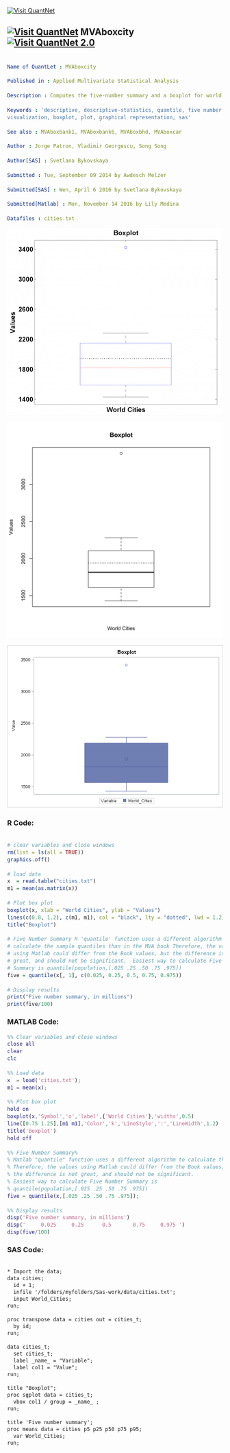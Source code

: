 
[<img src="https://github.com/QuantLet/Styleguide-and-FAQ/blob/master/pictures/banner.png" width="888" alt="Visit QuantNet">](http://quantlet.de/)

## [<img src="https://github.com/QuantLet/Styleguide-and-FAQ/blob/master/pictures/qloqo.png" alt="Visit QuantNet">](http://quantlet.de/) **MVAboxcity** [<img src="https://github.com/QuantLet/Styleguide-and-FAQ/blob/master/pictures/QN2.png" width="60" alt="Visit QuantNet 2.0">](http://quantlet.de/)

```yaml

Name of QuantLet : MVAboxcity

Published in : Applied Multivariate Statistical Analysis

Description : Computes the five-number summary and a boxplot for world cities.

Keywords : 'descriptive, descriptive-statistics, quantile, five number summary, financial, data
visualization, boxplot, plot, graphical representation, sas'

See also : MVAboxbank1, MVAboxbank6, MVAboxbhd, MVAboxcar

Author : Jorge Patron, Vladimir Georgescu, Song Song

Author[SAS] : Svetlana Bykovskaya

Submitted : Tue, September 09 2014 by Awdesch Melzer

Submitted[SAS] : Wen, April 6 2016 by Svetlana Bykovskaya

Submitted[Matlab] : Mon, November 14 2016 by Lily Medina

Datafiles : cities.txt

```

![Picture1](MVAboxcity-1_matlab.png)

![Picture2](MVAboxcity-1_r.png)

![Picture3](MVAboxcity-1_sas.png)


### R Code:
```r

# clear variables and close windows
rm(list = ls(all = TRUE))
graphics.off()

# load data
x  = read.table("cities.txt")
m1 = mean(as.matrix(x))

# Plot box plot
boxplot(x, xlab = "World Cities", ylab = "Values")
lines(c(0.8, 1.2), c(m1, m1), col = "black", lty = "dotted", lwd = 1.2)
title("Boxplot")

# Five Number Summary R 'quantile' function uses a different algorithm to
# calculate the sample quantiles than in the MVA book Therefore, the values
# using Matlab could differ from the Book values, but the difference is not
# great, and should not be significant.  Easiest way to calculate Five Number
# Summary is quantile(population,[.025 .25 .50 .75 .975])
five = quantile(x[, 1], c(0.025, 0.25, 0.5, 0.75, 0.975))

# Display results
print("Five number summary, in millions")
print(five/100)
```

### MATLAB Code:
```matlab
%% Clear variables and close windows
close all
clear
clc

%% Load data
x  = load('cities.txt');
m1 = mean(x);

%% Plot box plot
hold on
boxplot(x,'Symbol','o','label',{'World Cities'},'widths',0.5)
line([0.75 1.25],[m1 m1],'Color','k','LineStyle',':','LineWidth',1.2)
title('Boxplot')
hold off

%% Five Number Summary%
% Matlab "quantile" function uses a different algorithm to calculate the sample quantiles than in the MVA book%
% Therefore, the values using Matlab could differ from the Book values, but
% the difference is not great, and should not be significant.
% Easiest way to calculate Five Number Summary is
% quantile(population,[.025 .25 .50 .75 .975])
five = quantile(x,[.025 .25 .50 .75 .975]);

%% Display results
disp('Five number summary, in millions')
disp('     0.025     0.25      0.5       0.75     0.975 ')
disp(five/100)
```

### SAS Code:
```sas

* Import the data;
data cities;
  id + 1;
  infile '/folders/myfolders/Sas-work/data/cities.txt';
  input World_Cities;
run;

proc transpose data = cities out = cities_t;
  by id;
run;

data cities_t;
  set cities_t;
  label _name_ = "Variable";
  label col1 = "Value";
run;

title "Boxplot";
proc sgplot data = cities_t;
  vbox col1 / group = _name_ ;
run;

title 'Five number summary';
proc means data = cities p5 p25 p50 p75 p95;
  var World_Cities;
run;
```
